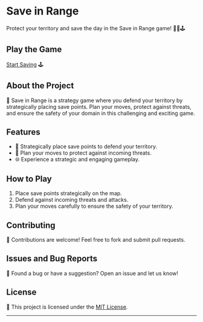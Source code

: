 # Save in Range

Protect your territory and save the day in the Save in Range game! 🏰💾🕹️

## Play the Game

[Start Saving](https://aryan0-1maurya.github.io/save-in-range/) 🕹️

## About the Project

📜 Save in Range is a strategy game where you defend your territory by strategically placing save points. Plan your moves, protect against threats, and ensure the safety of your domain in this challenging and exciting game.

## Features

- 🏰 Strategically place save points to defend your territory.
- 💾 Plan your moves to protect against incoming threats.
- 🌐 Experience a strategic and engaging gameplay.

## How to Play

1. Place save points strategically on the map.
2. Defend against incoming threats and attacks.
3. Plan your moves carefully to ensure the safety of your territory.

## Contributing

🤝 Contributions are welcome! Feel free to fork and submit pull requests.

## Issues and Bug Reports

🐛 Found a bug or have a suggestion? Open an issue and let us know!

## License

📄 This project is licensed under the [MIT License](LICENSE).

---
